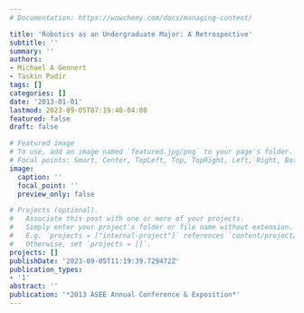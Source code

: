 ```yaml
---
# Documentation: https://wowchemy.com/docs/managing-content/

title: 'Robotics as an Undergraduate Major: A Retrospective'
subtitle: ''
summary: ''
authors:
- Michael A Gennert
- Taskin Padir
tags: []
categories: []
date: '2013-01-01'
lastmod: 2023-09-05T07:19:40-04:00
featured: false
draft: false

# Featured image
# To use, add an image named `featured.jpg/png` to your page's folder.
# Focal points: Smart, Center, TopLeft, Top, TopRight, Left, Right, BottomLeft, Bottom, BottomRight.
image:
  caption: ''
  focal_point: ''
  preview_only: false

# Projects (optional).
#   Associate this post with one or more of your projects.
#   Simply enter your project's folder or file name without extension.
#   E.g. `projects = ["internal-project"]` references `content/project/deep-learning/index.md`.
#   Otherwise, set `projects = []`.
projects: []
publishDate: '2023-09-05T11:19:39.729472Z'
publication_types:
- '1'
abstract: ''
publication: '*2013 ASEE Annual Conference & Exposition*'
---
```

